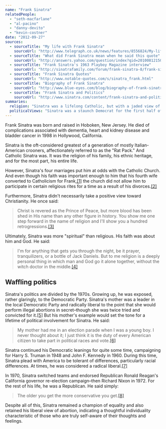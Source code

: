 ```yaml
---
name: "Frank Sinatra"
relatedPeople:
  - "seth-macfarlane"
  - "al-pacino"
  - "danny-devito"
  - "kevin-costner"
date: "2012-09-27"
sources:
  - sourceTitle: "My life with Frank Sinatra"
    sourceUrl: "http://www.telegraph.co.uk/news/features/8556824/My-life-with-Frank-Sinatra.html"
  - sourceTitle: "What did Frank Sinatra mean when he said this quote"
    sourceUrl: "http://answers.yahoo.com/question/index?qid=20100812150426AAHqGBw"
  - sourceTitle: "Frank Sinatra's 1963 Playboy Magazine interview"
    sourceUrl: "http://sinatrafamily.com/forum/frank-sinatra-8/frank-sinatras-1963-playboy-magazine-interview-29275/"
  - sourceTitle: "Frank Sinatra Quotes"
    sourceUrl: "http://www.notable-quotes.com/s/sinatra_frank.html"
  - sourceTitle: "Biography of Frank Sinatra"
    sourceUrl: "http://www.blue-eyes.com/blog/biography-of-frank-sinatra/"
  - sourceTitle: "Frank Sinatra and Politics"
    sourceUrl: "http://www.sinatra.com/content/frank-sinatra-and-politics"
summaries:
  religion: "Sinatra was a lifelong Catholic, but with a jaded view of organized religion."
  politicalViews: "Sinatra was a staunch Democrat for the first half of his life, then switched to Republican when Ronald Reagan ran for a second term as governor of California in 1970."
---
```


Frank Sinatra was born and raised in Hoboken, New Jersey. He died of complications associated with dementia, heart and kidney disease and bladder cancer in 1998 in Hollywood, California.

Sinatra is the oft-considered greatest of a generation of mostly Italian-American crooners, affectionately referred to as the "Rat Pack." And Catholic Sinatra was. It was the religion of his family, his ethnic heritage, and for the most part, his entire life.

However, Sinatra's four marriages put him at odds with the Catholic Church. And even though his faith was important enough to him that his fourth wife converted to Catholicism for Frank,<a class="source-citation" href="#http%3A%2F%2Fwww.telegraph.co.uk%2Fnews%2Ffeatures%2F8556824%2FMy-life-with-Frank-Sinatra.html" title="My life with Frank Sinatra">[1]</a> the church did not allow him to participate in certain religious rites for a time as a result of his divorces.<a class="source-citation" href="#http%3A%2F%2Fanswers.yahoo.com%2Fquestion%2Findex%3Fqid%3D20100812150426AAHqGBw" title="What did Frank Sinatra mean when he said this quote">[2]</a>

Furthermore, Sinatra didn't necessarily take a positive view toward Christianity. He once said:

>Christ is revered as the Prince of Peace, but more blood has been shed in His name than any other figure in history. You show me one step forward in the name of religion and I'll show you a hundred retrogressions.<a class="source-citation" href="#http%3A%2F%2Fsinatrafamily.com%2Fforum%2Ffrank-sinatra-8%2Ffrank-sinatras-1963-playboy-magazine-interview-29275%2F" title="Frank Sinatra&apos;s 1963 Playboy Magazine interview">[3]</a>

Ultimately, Sinatra was more "spiritual" than religious. His faith was about him and God. He said:

>I'm for anything that gets you through the night, be it prayer, tranquilizers, or a bottle of Jack Daniels. But to me religion is a deeply personal thing in which man and God go it alone together, without the witch doctor in the middle.<a class="source-citation" href="#http%3A%2F%2Fwww.notable-quotes.com%2Fs%2Fsinatra_frank.html" title="Frank Sinatra Quotes">[4]</a>

## 

## Waffling politics

Sinatra's politics are divided by the 1970s. Growing up, he was exposed, rather glaringly, to the Democratic Party. Sinatra's mother was a leader in the local Democratic Party and radically liberal to the point that she would perform illegal abortions in secret–though she was twice tried and convicted for it.<a class="source-citation" href="#http%3A%2F%2Fwww.blue-eyes.com%2Fblog%2Fbiography-of-frank-sinatra%2F" title="Biography of Frank Sinatra">[5]</a> But his mother's example would set the tone for a lifetime of political involvement for Sinatra. He said:

>My mother had me in an election parade when I was a young boy. I never thought about it; I just think it is the duty of every American citizen to take part in political races and vote.<a class="source-citation" href="#http%3A%2F%2Fwww.sinatra.com%2Fcontent%2Ffrank-sinatra-and-politics" title="Frank Sinatra and Politics">[6]</a>

Sinatra continued his Democratic leanings for quite some time, campaigning for Harry S. Truman in 1948 and John F. Kennedy in 1960. During this time, Sinatra plead with America to be tolerant of differences, particularly racial differences. At times, he was considered a radical liberal.<a class="source-citation" href="#http%3A%2F%2Fwww.sinatra.com%2Fcontent%2Ffrank-sinatra-and-politics" title="Frank Sinatra and Politics">[7]</a>

In 1970, Sinatra switched teams and endorsed Republican Ronald Reagan's California governor re-election campaign–then Richard Nixon in 1972. For the rest of his life, he was a Republican. He said simply:

>The older you get the more conservative you get.<a class="source-citation" href="#http%3A%2F%2Fwww.sinatra.com%2Fcontent%2Ffrank-sinatra-and-politics" title="Frank Sinatra and Politics">[8]</a>

Despite all of this, Sinatra remained a champion of equality and also retained his liberal view of abortion, indicating a thoughtful individuality characteristic of those who are truly self-aware of their thoughts and feelings.